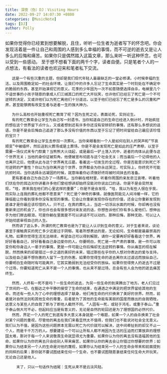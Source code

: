 ```yaml
---
title: 深夜（伪）DJ：Visiting Hours
date: 2022-09-27 14:07:30 +0800
categories: [MusicNote]
tags: [DJ]
author: Polly
---
```










如果你觉得你已经累到想要解脱，且住，听听一位生者为逝者写下的怀念吧。你会发现活着是一件让自己和周围的人感到多么幸福的事情，而不可逆的逝去又是让人多么的后悔和痛苦。如果你只是偶然踏入这篇文章，那么来听一听这种怀念，也可以受到一些感动。
至于想不想看下面的两千个字，读者自便。只是笔者个人的一点想法，有看法的读者也欢迎来和笔者私下交流。
       
       这是一个有些沉重的主题，但却是我们现代年轻人最最缺乏的一堂必修课。小时候幸福的生活，以及周围稳定如一的社会环境，让我们中的许多人忘记了生命其实是一个时刻处在不确定中的脆弱的东西，甚至开始漠视它的意义。花季的少年因为一次不如意随便选择自杀，电梯里几个不谙世事的小孩子随意的拿成人们三缄其口的死亡大开玩笑，也许他们已经忘了死亡是一个不可逆转的决定，又或许他们以为死亡离他们十分遥远，以至于他们已经忘了死亡是多么的沉重和严肃，甚至能够拥有改变生者与逝者一生的强大神力。

       为什么高校也开始重视死亡教育了呢？因为生死之论，表面论死，实则论生。
       有的死亡教育会让学生为自己写一封遗书，当你知道自己的生命已经进入倒计时，开始疯狂的想在这个世界留下点什么，又或者想到还有许多你还没有安排好的事情，还有那么多想说的话语，你是不是会后悔自己追逐了那么多没有价值的东西以至于忘记了把时间留给自己最应该珍惜的宝贝？
       有的死亡教育会让学生去参加一次葬礼，当你亲眼看到一个人是如何在别人的哭声和“节哀顺变”中被缅怀，然后送到火葬场或是土葬场，你是不是会发现死亡是如此的庄严肃穆，以至于需要一场仪式来专门祭奠？当熊熊大火烧起，或是最后一铲土落入坑中，逝者的肉体从此便与这个世界无关；当他的身份证被剪角，他便被宣布彻底与这个社会无关；而当最后一个记得他的人也离开之后，他便从此与这个世界再无瓜葛。看着这一切发生的全过程，你是否能意识到死亡不可逆转的严重性？你以为当你离开这个世界，世界都会为你永远哭泣，可实际上，你终究不可能抗拒时间。当你选择永远凝固的时候，就意味着你必须做好终将被时间抹去的准备。
       更有甚者自己为自己办了一场葬礼。当你躺在棺材里，听着你周围的亲友悲泣哀嚎，听着他们伏在你的耳边对你讲着许多他们曾经想讲却始终没能对你说出口的话，你是不是会突然发现，“哇，原来我在他们的心里这样的重要”；你是不是会发现，“哇，我以为有些人很在乎我，而实际上连我的葬礼他都不愿意来”？死亡是个神奇的事情，就像医院能见人间冷暖一样，它的降临能让你看到很多你没有发现的事情。它会让你重新发现你存在的价值，还会让你重新发现到底谁才是你最应该珍惜的人。只不过，在真的葬礼上，当这一切浮出水面的时候，你却再也没有重新来过的机会了。你也许也会有很多想对亲友说的话，你想告诉他们你有多么爱他们，想伸出手为他们擦去眼泪，可是你躺在里面是不可以讲话不可以动的，那种后悔，那种无助，可以让人开始彻底审视自己的人生。
       然而讲了这么多，所谓的死亡教育也是为了能让人认识到生命的意义。对于生者来说，谈论甚至于接触真实的死亡多少还是过于阴郁。笔者所想表达的是，无论如何，生命都是最最崇高的礼物。如果你觉得生活无法继续，希望自己可以得到解脱，请你一定要再好好看看这个世界，再好好看看自己，好好看看自己身边爱你的人。你要明白，死亡是一件严肃的事情，是一件可以改变你和你身边人一辈子的事情，更是一件可能让你后悔却无法逆转的事情。你从痛苦的现在解脱，然而换来的却是错过一步之遥的美好的未来，错过那些在乎你的人想对你表达的爱与支持，以及给自己最不想伤害的人留下一生的伤害。如果你觉得生命的逝去离你太过遥远而放纵自己，你要明白生命随时有可能离开，它其实脆弱到无法经受你的放纵。如果你觉得旁人的逝去不过是个过场，你要知道死亡从来不是一个人的事情，也从来不是过场，总会有些人会为他的逝去痛苦终生。
       
       然而，人终有一死不是吗？一些生命的逝去，为另一些生命的到来腾出了地方。老人们见过了世间的一切，在豁达之中平静的接受了生命的结束，在通透之中满足的把世界留给其他的生命。而还有一些人为了心中的理想选择了献身，他们用生命的代价换来了美好的世界。然而，前者是对自然法则和其他生命的尊重，后者是为了其他的生命能有美丽的国度而做出的自我牺牲，这意义与某些人的自我了断与了断他人截然不同。“人固有一死，或轻于鸿毛，或重于泰山。”重于泰山倒大可不必，但起码应当是有意义的，无论是自然的轮回还是为了理想国的必然代价。
       然而，界定一个人的死亡到底有多大意义本身就是一个难题，如果一个人的自杀换来了社会对某个问题的重视，尽管他的离去在我们来看显然太不值得，但我们也不能说对社会全无意义。我们认为不值，是因为这些问题原本无需以死亡为代价就可以解决，这中间牵扯到的却又不止一个人，而是千千万万的人。想要建设一个可以让所有人都不用因为生活的压迫而打算放弃的理想国太难，那对于每一个人来说敬畏生命就显得尤为重要。如果你认为你的离去没有造福其他的生命，如果你认为你的离去只会给别人带来痛苦，如果你认你的离去会让你错过你想要的世界；如果你认为结束另一个人的生命是对他的蔑视，如果你认为结束另一个人的生命会带来和前面提到的同样的后果；那你就不要试图结束任何一个生命，也不要试图随意拿结束任何生命大开玩笑，无论自己还是他人。
     
         末了，只以一句话作为结尾：生死从来不是云淡风轻。